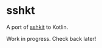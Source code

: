 # sshkt

A port of [sshkit](https://github.com/capistrano/sshkit) to Kotlin.

Work in progress. Check back later!